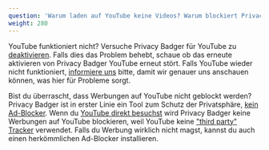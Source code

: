 ```yaml
---
question: 'Warum laden auf YouTube keine Videos? Warum blockiert Privacy Badger keine Werbung auf YouTube?'
weight: 280
---
```


YouTube funktioniert nicht? Versuche Privacy Badger für YouTube zu [deaktivieren](#I-found-a-bug%21-What-do-I-do-now). Falls dies das Problem behebt, schaue ob das erneute aktivieren von Privacy Badger YouTube erneut stört. Falls YouTube wieder nicht funktioniert, [informiere uns](#I-found-a-bug%21-What-do-I-do-now) bitte, damit wir genauer uns anschauen können, was hier für Probleme sorgt.

Bist du überrascht, dass Werbungen auf YouTube nicht geblockt werden? Privacy Badger ist in erster Linie ein Tool zum Schutz der Privatsphäre, [kein Ad-Blocker](#Why-doesn%27t-Privacy-Badger-block-all-ads). Wenn du [YouTube direkt besuchst](#What-about-tracking-by-the-sites-I-actively-visit%2c-like-NYTimes.com-or-Facebook.com) wird Privacy Badger keine Werbungen auf YouTube blockieren, weil YouTube keine ["third party" Tracker](#What-is-a-third-party-tracker) verwendet. Falls du Werbung wirklich nicht magst, kannst du auch einen herkömmlichen Ad-Blocker installieren.
